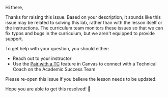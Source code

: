 Hi there, 

Thanks for raising this issue. Based on your description, it sounds like this issue may be related to solving this lab, rather than with the lesson itself or the instructions. The curriculum team monitors these issues so that we can fix typos and bugs in the curriculum, but we aren't equipped to provide support.

To get help with your question, you should either: 

- Reach out to your instructor
- Use the [Pair with a TC](https://docs.google.com/document/d/1Gko5UFzCBhpo1R0V_Tx2JHSK9cRC2b_53Ky3u5Qtzlk/edit) feature in Canvas to connect with a Technical Coach on the Academic Success Team

Please re-open this issue if you believe the lesson needs to be updated.

Hope you are able to get this resolved! 💙

